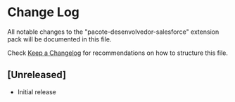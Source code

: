 # Change Log

All notable changes to the "pacote-desenvolvedor-salesforce" extension pack will be documented in this file.

Check [Keep a Changelog](http://keepachangelog.com/) for recommendations on how to structure this file.

## [Unreleased]

- Initial release
